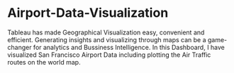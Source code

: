 # Airport-Data-Visualization
Tableau has made Geographical Visualization easy, convenient and efficient. Generating insights and visualizing through maps can be a game-changer for analytics and Bussiness Intelligence.  In this Dashboard, I have visualized San Francisco Airport Data including plotting the Air Traffic routes on the world map.

